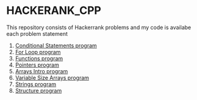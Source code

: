# HACKERANK_CPP
This repository consists of Hackerrank problems and my code is availabe each problem statement 

1) <a href="https://github.com/SHUBHAMBANSAL001/HACKERANK_CPP/blob/master/IFnumtoword.cpp"> Conditional Statements program</a>  
2)  <a href="https://github.com/SHUBHAMBANSAL001/HACKERANK_CPP/blob/master/ForLoop.cpp"> For Loop program</a>
3)  <a href="https://github.com/SHUBHAMBANSAL001/HACKERANK_CPP/blob/master/Functions.cpp"> Functions program</a> 
4)  <a href="https://github.com/SHUBHAMBANSAL001/HACKERANK_CPP/blob/master/pointers.cpp"> Pointers program</a> 
5)  <a href="https://github.com/SHUBHAMBANSAL001/HACKERANK_CPP/blob/master/ArraysIntro.cpp"> Arrays Intro program</a> 
6)  <a href="https://github.com/SHUBHAMBANSAL001/HACKERANK_CPP/blob/master/DynamicArrays.cpp"> Variable Size Arrays program</a> 
7)  <a href="https://github.com/SHUBHAMBANSAL001/HACKERANK_CPP/blob/master/Strings.cpp"> Strings program</a> 
8)  <a href="https://github.com/SHUBHAMBANSAL001/HACKERANK_CPP/blob/master/Struct.cpp"> Structure program</a>
